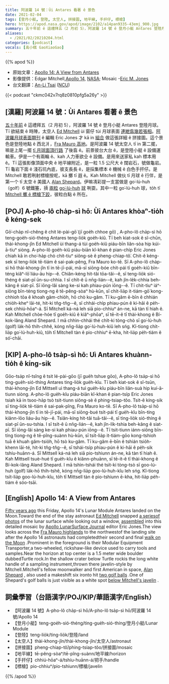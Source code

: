 ```yaml
---
title: 阿波羅 14 號：Ùi Antares 看著 ê 景色
date: 2021-02-04
tags: [登月小艇, 登陸, 太空人, 拼接圖, 地平線, 手扞仔, 標槍]
hero: https://apod.nasa.gov/apod/image/2102/a14pan9335-43emj_900.jpg
summary: 五十年前 ê 這禮拜五（2 月初 5），阿波羅 14 號 ê 登月小艇 Antares 登陸月球。
aliases:
  - /2021/02/20210204.html
categories: [podcast]
vocals: [高小糕 GaoXiaoGao]
---
```


{{% apod %}}

- 原始文章：[Apollo 14: A View from Antares](https://apod.nasa.gov/apod/ap210204.html)
- 影像提供：Edgar Mitchell,[Apollo 14](https://www.hq.nasa.gov/office/pao/History/alsj/a14/a14.crew.html), [NASA](https://www.nasa.gov/); Mosaic -[Eric M. Jones](https://www.hq.nasa.gov/alsj/)
- 台文翻譯：[An-Li Tsai](mailto:thianbun.taigi@gmail.com) ([NCU](https://www.astro.ncu.edu.tw))

{{< podcast "ckmc042v7rq8z0810pfg5a26y" >}}

## [漢羅] 阿波羅 14 號：Ùi Antares 看著 ê 景色

[五十年前](https://www.nasa.gov/centers/marshall/history/index.html) ê 這禮拜五（2 月初 5），阿波羅 14 號 ê 登月小艇 Antares 登陸月球。Tī 欲結束 ê 時陣，太空人 [Ed Mitchell](http://history.nasa.gov/alsj/a14/A14Mitchell-FlownSuit.html) ùi 窗仔 tùi 月球表面 [連紲翕幾若張相](http://history.nasa.gov/alsj/a14/images14.html#9335)。[阿波羅月球表面期刊](https://www.hq.nasa.gov/alsj/) ê 編輯 Eric Jones 才 kā in [組合](http://history.nasa.gov/alsj/a14/images14.html#Pans) 做這張詳細 ê 拼接圖。這个景色是登陸地點 ê 西北爿，[Fra Mauro 高地](https://en.wikipedia.org/wiki/Apollo_14)。是阿波羅 14 號太空人 tī in 第二擺，嘛是上尾一擺 [tī 月球面頂行路](http://history.nasa.gov/alsj/a14/a14.clsout2.html) 了後翕 ê。前景彼台大台 ê，是登陸小艇 ê 設備運輸車。伊是一个有兩輪 ê、kah 人力車欲仝 ê 設備。是用來送家私 kah 標本用 ê。Tī 這張影像頂面中央 ê 地平線附近，是一粒 1.5 公尺大 ê 闊岩石，號做龜岩。Tī 龜岩下面 ê 淺石坑內底，彼支長長 ê，是採集標本 ê 機械 ê 白色手扞仔。是 Mitchell 敢若咧射標槍按呢，kā 擲 tī 遐 ê。Kah Mitchell 做伙 tī 月球 ê 行伴，是第一个 tī 太空 ê 美國人 [Alan Shepard](https://apod.nasa.gov/apod/ap010505.html)。伊嘛凊彩提一支當做是 go͘-lú-huh（golf）6 號鐵箠，摃 [兩粒](http://history.nasa.gov/alsj/a14/a14.clsout2.html#1350811) [go͘-lú-huh](http://history.nasa.gov/alsj/a14/a14.clsout2.html#1350811) [球](http://history.nasa.gov/alsj/a14/a14.clsout2.html#1350811) 咧耍。其中一粒 go͘-lú-huh 球，to̍h tī [Mitchell 擲 ê 標槍下跤](http://history.nasa.gov/alsj/a14/a14det9337.jpg)，彼粒白點 ê 所在。

## [POJ] A-pho-lô cha̍p-sì hō: Ùi Antares khòaⁿ-tio̍h ê kéng-sek

Gō͘-cha̍p nî-chêng ê chit lé-pài-gō͘  (jī goe̍h chhoe gō͘)  , A-pho-lô cha̍p-sì hō teng-goe̍h-sió-théng Antares teng-lio̍k goe̍h-kiû. Tī beh kiat-sok ê sî-chūn, thài-khong-jîn Ed Mitchell ùi thang-á tùi goe̍h-kiû piáu-bīn liân-sòa hip kúi-ā-tiuⁿ siòng. A-pho-lô goe̍h-kiû piáu-biān kî-khan ê pian-chi̍p Eric Jones chiah kā in cho͘-ha̍p chò chit-tiuⁿ siông-sè ê pheng-chiap-tô͘. Chit-ê kéng-sek sī teng-lio̍k tē-tiám ê sai-pak-pêng, Fra Mauro ko-tē. Sī A-pho-lô cha̍p-sì hō thài-khong-jîn tī in tē-jī-pái, mā-sī siōng-bóe chi̍t-pái tī goe̍h-kiû bīn-téng kiâⁿ-lō͘ liáu-āu hip--ê. Chiân-kéng hit-tâi tōa-tâi--ê, sī teng-lio̍k sió-théng ê siat-pī ūn-su-chhia. I sī chi̍t-ê ū nn̄g-lián--ê, kah jîn-le̍k-chhia beh-kâng ê siat-pī. Sī iōng-lâi sàng ke-si kah phiau-pún iōng--ê. Tī chit-tiuⁿ iáⁿ-siōng bīn-téng tiong-ng ê tē-pêng-sòaⁿ hù-kūn, sī chi̍t-lia̍p it-tiám-gō͘ kong-chhioh tōa ê khoah gâm-chio̍h, hō chò ku-gâm. Tī ku-gâm ē-bīn ê chhián chio̍h-kheⁿ lāi-té, hit-ki tn̂g-tn̂g--ê, sī chhái-chi̍p phiau-pún ê ki-hāi ê pe̍h-sek chhiú-hōaⁿ-á. Sī Mitchell ká-ná leh siā pio-chhiuⁿ án-ne, kā tàn tī hiah ê. Kah Mitchell chòe-hóe tī goe̍h-kiû ê kiâⁿ-phōaⁿ, sī tē-it-ê tī thài-khong ê Bí-kok-lâng Aland Shepard. I mā chhìn-chhái thé chi̍t-ki tòng-chò sī go͘-lú-huh  (golf)  la̍k-hō thih-chhê, kóng nn̄g-lia̍p go͘-lú-huh-kiû leh sńg. Kî-tiong chi̍t-lia̍p go͘-lú-huh-kiû, to̍h tī Mitchell tàn ê pio-chhiuⁿ ē-kha, hit-lia̍p pe̍h-tiám ê só͘-chāi.

## [KIP] A-pho-lô tsa̍p-sì hō: Uì Antares khuànn-tio̍h ê kíng-sik

Gōo-tsa̍p nî-tsîng ê tsit lé-pài-gōo (jī gue̍h tshue gōo), A-pho-lô tsa̍p-sì hō ting-gue̍h-sió-thíng Antares ting-lio̍k gue̍h-kîu. Tī beh kiat-sok ê sî-tsūn, thài-khong-jîn Ed Mittsell uì thang-á tuì gue̍h-kîu piáu-bīn liân-suà hip kuí-ā-tiunn siòng. A-pho-lô gue̍h-kîu piáu-biān kî-khan ê pian-tsi̍p Eric Jones tsiah kā in tsoo-ha̍p tsò tsit-tiunn siông-sè ê phing-tsiap-tôo. Tsit-ê kíng-sik sī ting-lio̍k tē-tiám ê sai-pak-pîng, Fra Mauro ko-tē. Sī A-pho-lô tsa̍p-sì hō thài-khong-jîn tī in tē-jī-pái, mā-sī siōng-bué tsi̍t-pái tī gue̍h-kîu bīn-tíng kiânn-lōo liáu-āu hip--ê. Tsiân-kíng hit-tâi tuā-tâi--ê, sī ting-lio̍k sió-thíng ê siat-pī ūn-su-tshia. I sī tsi̍t-ê ū nn̄g-lián--ê, kah jîn-li̍k-tshia beh-kâng ê siat-pī. Sī iōng-lâi sàng ke-si kah phiau-pún iōng--ê. Tī tsit-tiunn iánn-siōng bīn-tíng tiong-ng ê tē-pîng-suànn hù-kūn, sī tsi̍t-lia̍p it-tiám-gōo kong-tshioh tuā ê khuah gâm-tsio̍h, hō tsò ku-gâm. Tī ku-gâm ē-bīn ê tshián tsio̍h-khenn lāi-té, hit-ki tn̂g-tn̂g--ê, sī tshái-tsi̍p phiau-pún ê ki-hāi ê pe̍h-sik tshíu-huānn-á. Sī Mittsell ká-ná leh siā pio-tshiunn án-ne, kā tàn tī hiah ê. Kah Mittsell tsuè-hué tī gue̍h-kîu ê kiânn-phuānn, sī tē-it-ê tī thài-khong ê Bí-kok-lâng Aland Shepard. I mā tshìn-tshái thé tsi̍t-ki tòng-tsò sī goo-lú-huh (golf) la̍k-hō thih-tshê, kóng nn̄g-lia̍p goo-lú-huh-kîu leh sńg. Kî-tiong tsi̍t-lia̍p goo-lú-huh-kîu, to̍h tī Mittsell tàn ê pio-tshiunn ē-kha, hit-lia̍p pe̍h-tiám ê sóo-tsāi.

## [English] Apollo 14: A View from Antares 

[Fifty years ago](https://www.nasa.gov/centers/marshall/history/index.html) this Friday, Apollo 14's Lunar Module Antares landed on the Moon.Toward the end of the stay astronaut [Ed Mitchell](http://history.nasa.gov/alsj/a14/A14Mitchell-FlownSuit.html) snapped [a seriesof photos](http://history.nasa.gov/alsj/a14/images14.html#9335) of the lunar surface while looking out a window, [assembled](http://history.nasa.gov/alsj/a14/images14.html#Pans) into this detailed mosaic by [Apollo LunarSurface Journal](https://www.hq.nasa.gov/alsj/) editor Eric Jones.The view looks across the [Fra Mauro highlands](https://en.wikipedia.org/wiki/Apollo_14) to the northwestof the landing site after the Apollo 14 astronauts had completedtheir second and final [walk on the Moon](http://history.nasa.gov/alsj/a14/a14.clsout2.html) .Prominent in the foreground is their Modular Equipment Transporter,a two-wheeled, rickshaw-like device used to carry tools and samples.Near the horizon at top center is a 1.5 meter wide boulder dubbedTurtle rock.In the shallow crater below Turtle rockis the long white handle of a sampling instrument,thrown there javelin-style by Mitchell.Mitchell's fellow moonwalker and first American in space, [Alan Shepard](https://apod.nasa.gov/apod/ap010505.html) , also used a makeshift six ironto hit [two golf balls](http://history.nasa.gov/alsj/a14/a14.clsout2.html#1350811) .One of Shepard's golf balls is just visible as a white spot [below Mitchell's javelin](http://history.nasa.gov/alsj/a14/a14det9337.jpg) .

## 詞彙學習（台語漢字/POJ/KIP/華語漢字/English）

- 【阿波羅 14 號】A-pho-lô cha̍p-sì hō/A-pho-lô tsa̍p-sì hō/阿波羅 14 號/Apollo 14
- 【登月小艇】teng-goe̍h-sió-théng/ting-gue̍h-sió-thíng/登月小艇/Lunar Module
- 【登陸】teng-lio̍k/ting-lio̍k/登陸/land
- 【太空人】thài-khong-jîn/thài-khong-jîn/太空人/astronaut
- 【拼接圖】pheng-chiap-tô͘/phing-tsiap-tôo/拼接圖/mosaic
- 【地平線】tē-pêng-sòaⁿ/tē-pîng-suànn/地平線/horizon
- 【手扞仔】chhiú-hōaⁿ-á/tshíu-huānn-á/把手/handle
- 【標槍】pio-chhiuⁿ/pio-tshiunn/標槍/javelin

{{% /apod %}}
